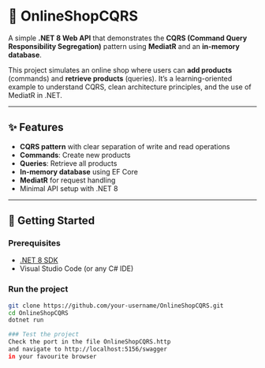 # 🛒 OnlineShopCQRS

A simple **.NET 8 Web API** that demonstrates the **CQRS (Command Query Responsibility Segregation)** pattern using **MediatR** and an **in-memory database**.  

This project simulates an online shop where users can **add products** (commands) and **retrieve products** (queries). It’s a learning-oriented example to understand CQRS, clean architecture principles, and the use of MediatR in .NET.

---

## ✨ Features
- **CQRS pattern** with clear separation of write and read operations  
- **Commands**: Create new products  
- **Queries**: Retrieve all products  
- **In-memory database** using EF Core  
- **MediatR** for request handling  
- Minimal API setup with .NET 8  

---

## 🚀 Getting Started

### Prerequisites
- [.NET 8 SDK](https://dotnet.microsoft.com/download)
- Visual Studio Code (or any C# IDE)

### Run the project
```bash
git clone https://github.com/your-username/OnlineShopCQRS.git
cd OnlineShopCQRS
dotnet run

### Test the project
Check the port in the file OnlineShopCQRS.http
and navigate to http://localhost:5156/swagger
in your favourite browser
